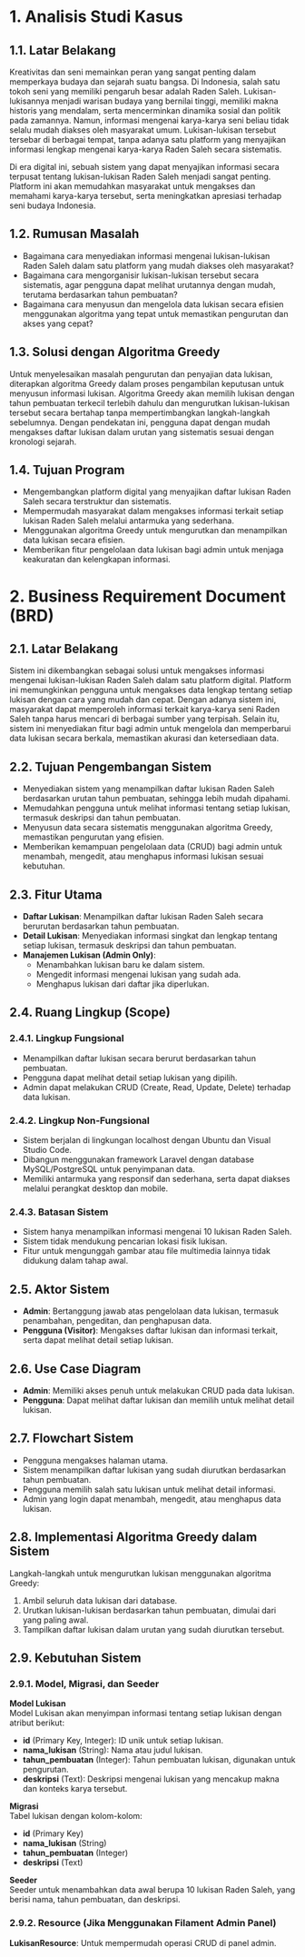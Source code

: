 # 1. Analisis Studi Kasus

## 1.1. Latar Belakang
Kreativitas dan seni memainkan peran yang sangat penting dalam memperkaya budaya dan sejarah suatu bangsa. Di Indonesia, salah satu tokoh seni yang memiliki pengaruh besar adalah Raden Saleh. Lukisan-lukisannya menjadi warisan budaya yang bernilai tinggi, memiliki makna historis yang mendalam, serta mencerminkan dinamika sosial dan politik pada zamannya. Namun, informasi mengenai karya-karya seni beliau tidak selalu mudah diakses oleh masyarakat umum. Lukisan-lukisan tersebut tersebar di berbagai tempat, tanpa adanya satu platform yang menyajikan informasi lengkap mengenai karya-karya Raden Saleh secara sistematis.

Di era digital ini, sebuah sistem yang dapat menyajikan informasi secara terpusat tentang lukisan-lukisan Raden Saleh menjadi sangat penting. Platform ini akan memudahkan masyarakat untuk mengakses dan memahami karya-karya tersebut, serta meningkatkan apresiasi terhadap seni budaya Indonesia.

## 1.2. Rumusan Masalah
- Bagaimana cara menyediakan informasi mengenai lukisan-lukisan Raden Saleh dalam satu platform yang mudah diakses oleh masyarakat?
- Bagaimana cara mengorganisir lukisan-lukisan tersebut secara sistematis, agar pengguna dapat melihat urutannya dengan mudah, terutama berdasarkan tahun pembuatan?
- Bagaimana cara menyusun dan mengelola data lukisan secara efisien menggunakan algoritma yang tepat untuk memastikan pengurutan dan akses yang cepat?

## 1.3. Solusi dengan Algoritma Greedy
Untuk menyelesaikan masalah pengurutan dan penyajian data lukisan, diterapkan algoritma Greedy dalam proses pengambilan keputusan untuk menyusun informasi lukisan. Algoritma Greedy akan memilih lukisan dengan tahun pembuatan terkecil terlebih dahulu dan mengurutkan lukisan-lukisan tersebut secara bertahap tanpa mempertimbangkan langkah-langkah sebelumnya. Dengan pendekatan ini, pengguna dapat dengan mudah mengakses daftar lukisan dalam urutan yang sistematis sesuai dengan kronologi sejarah.

## 1.4. Tujuan Program
- Mengembangkan platform digital yang menyajikan daftar lukisan Raden Saleh secara terstruktur dan sistematis.
- Mempermudah masyarakat dalam mengakses informasi terkait setiap lukisan Raden Saleh melalui antarmuka yang sederhana.
- Menggunakan algoritma Greedy untuk mengurutkan dan menampilkan data lukisan secara efisien.
- Memberikan fitur pengelolaan data lukisan bagi admin untuk menjaga keakuratan dan kelengkapan informasi.

# 2. Business Requirement Document (BRD)

## 2.1. Latar Belakang
Sistem ini dikembangkan sebagai solusi untuk mengakses informasi mengenai lukisan-lukisan Raden Saleh dalam satu platform digital. Platform ini memungkinkan pengguna untuk mengakses data lengkap tentang setiap lukisan dengan cara yang mudah dan cepat. Dengan adanya sistem ini, masyarakat dapat memperoleh informasi terkait karya-karya seni Raden Saleh tanpa harus mencari di berbagai sumber yang terpisah. Selain itu, sistem ini menyediakan fitur bagi admin untuk mengelola dan memperbarui data lukisan secara berkala, memastikan akurasi dan ketersediaan data.

## 2.2. Tujuan Pengembangan Sistem
- Menyediakan sistem yang menampilkan daftar lukisan Raden Saleh berdasarkan urutan tahun pembuatan, sehingga lebih mudah dipahami.
- Memudahkan pengguna untuk melihat informasi tentang setiap lukisan, termasuk deskripsi dan tahun pembuatan.
- Menyusun data secara sistematis menggunakan algoritma Greedy, memastikan pengurutan yang efisien.
- Memberikan kemampuan pengelolaan data (CRUD) bagi admin untuk menambah, mengedit, atau menghapus informasi lukisan sesuai kebutuhan.

## 2.3. Fitur Utama
- **Daftar Lukisan**: Menampilkan daftar lukisan Raden Saleh secara berurutan berdasarkan tahun pembuatan.
- **Detail Lukisan**: Menyediakan informasi singkat dan lengkap tentang setiap lukisan, termasuk deskripsi dan tahun pembuatan.
- **Manajemen Lukisan (Admin Only)**:
  - Menambahkan lukisan baru ke dalam sistem.
  - Mengedit informasi mengenai lukisan yang sudah ada.
  - Menghapus lukisan dari daftar jika diperlukan.

## 2.4. Ruang Lingkup (Scope)

### 2.4.1. Lingkup Fungsional
- Menampilkan daftar lukisan secara berurut berdasarkan tahun pembuatan.
- Pengguna dapat melihat detail setiap lukisan yang dipilih.
- Admin dapat melakukan CRUD (Create, Read, Update, Delete) terhadap data lukisan.

### 2.4.2. Lingkup Non-Fungsional
- Sistem berjalan di lingkungan localhost dengan Ubuntu dan Visual Studio Code.
- Dibangun menggunakan framework Laravel dengan database MySQL/PostgreSQL untuk penyimpanan data.
- Memiliki antarmuka yang responsif dan sederhana, serta dapat diakses melalui perangkat desktop dan mobile.

### 2.4.3. Batasan Sistem
- Sistem hanya menampilkan informasi mengenai 10 lukisan Raden Saleh.
- Sistem tidak mendukung pencarian lokasi fisik lukisan.
- Fitur untuk mengunggah gambar atau file multimedia lainnya tidak didukung dalam tahap awal.

## 2.5. Aktor Sistem
- **Admin**: Bertanggung jawab atas pengelolaan data lukisan, termasuk penambahan, pengeditan, dan penghapusan data.
- **Pengguna (Visitor)**: Mengakses daftar lukisan dan informasi terkait, serta dapat melihat detail setiap lukisan.

## 2.6. Use Case Diagram
- **Admin**: Memiliki akses penuh untuk melakukan CRUD pada data lukisan.
- **Pengguna**: Dapat melihat daftar lukisan dan memilih untuk melihat detail lukisan.

## 2.7. Flowchart Sistem
- Pengguna mengakses halaman utama.
- Sistem menampilkan daftar lukisan yang sudah diurutkan berdasarkan tahun pembuatan.
- Pengguna memilih salah satu lukisan untuk melihat detail informasi.
- Admin yang login dapat menambah, mengedit, atau menghapus data lukisan.

## 2.8. Implementasi Algoritma Greedy dalam Sistem
Langkah-langkah untuk mengurutkan lukisan menggunakan algoritma Greedy:
1. Ambil seluruh data lukisan dari database.
2. Urutkan lukisan-lukisan berdasarkan tahun pembuatan, dimulai dari yang paling awal.
3. Tampilkan daftar lukisan dalam urutan yang sudah diurutkan tersebut.

## 2.9. Kebutuhan Sistem

### 2.9.1. Model, Migrasi, dan Seeder

**Model Lukisan**  
Model Lukisan akan menyimpan informasi tentang setiap lukisan dengan atribut berikut:
- **id** (Primary Key, Integer): ID unik untuk setiap lukisan.
- **nama_lukisan** (String): Nama atau judul lukisan.
- **tahun_pembuatan** (Integer): Tahun pembuatan lukisan, digunakan untuk pengurutan.
- **deskripsi** (Text): Deskripsi mengenai lukisan yang mencakup makna dan konteks karya tersebut.

**Migrasi**  
Tabel lukisan dengan kolom-kolom:
- **id** (Primary Key)
- **nama_lukisan** (String)
- **tahun_pembuatan** (Integer)
- **deskripsi** (Text)

**Seeder**  
Seeder untuk menambahkan data awal berupa 10 lukisan Raden Saleh, yang berisi nama, tahun pembuatan, dan deskripsi.

### 2.9.2. Resource (Jika Menggunakan Filament Admin Panel)
**LukisanResource**: Untuk mempermudah operasi CRUD di panel admin.